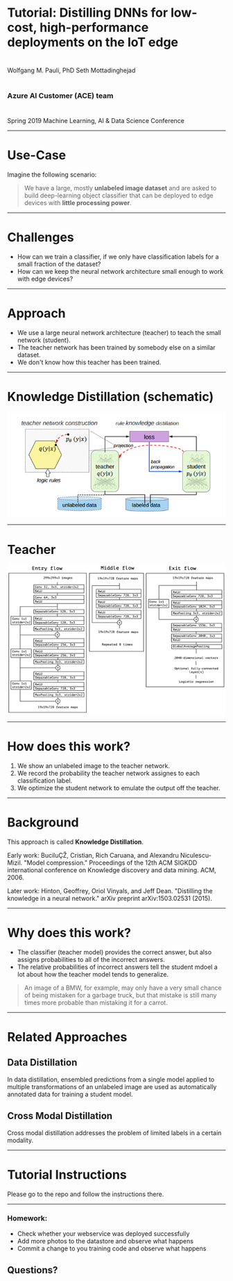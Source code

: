 # Tutorial: Distilling DNNs for low-cost, high-performance deployments on the IoT edge
#
Wolfgang M. Pauli, PhD
Seth Mottadinghejad
#
### Azure AI Customer (ACE) team
#
#
Spring 2019 Machine Learning, AI & Data Science Conference

---

# Use-Case

Imagine the following scenario:

> We have a large, mostly **unlabeled image dataset** and are asked to build deep-learning object classifier that can be deployed to edge devices with **little processing power**.

---

# Challenges

- How can we train a classifier, if we only have classification labels for a small fraction of the dataset?
- How can we keep the neural network architecture small enough to work with edge devices?

---

# Approach

- We use a large neural network architecture (teacher) to teach the small network (student).
- The teacher network has been trained by somebody else on a similar dataset.
- We don't know how this teacher has been trained.

---

# Knowledge Distillation (schematic)


![Schema of Knowledge Distillation](images/knowledge_distillation.png)

---

# Teacher


![Architecture of XCeption](images/xception.png)

---

# How does this work?

1. We show an unlabeled image to the teacher network.
1. We record the probability the teacher network assignes to each classification label.
1. We optimize the student network to emulate the output off the teacher.

---

# Background

This approach is called **Knowledge Distillation**.

Early work: BuciluÇŽ, Cristian, Rich Caruana, and Alexandru Niculescu-Mizil. "Model compression." Proceedings of the 12th ACM SIGKDD international conference on Knowledge discovery and data mining. ACM, 2006.

Later work: Hinton, Geoffrey, Oriol Vinyals, and Jeff Dean. "Distilling the knowledge in a neural network." arXiv preprint arXiv:1503.02531 (2015).

---

# Why does this work?

- The classifier (teacher model) provides the correct answer, but also assigns probabilities to all of the incorrect answers.  
- The relative probabilities of incorrect answers tell the student mdoel a lot about how the teacher model tends to generalize. 
>An image of a BMW, for example, may only have a very small chance of being mistaken for a garbage truck, but that mistake is still many times more probable than mistaking it for a carrot.


---

# Related Approaches

## Data Distillation

In data distillation, ensembled predictions from a single model applied to multiple transformations of an unlabeled image are used as automatically annotated data for training a student model.

## Cross Modal Distillation

Cross modal distillation addresses the problem of limited labels in a certain modality.

---

# Tutorial Instructions

Please go to the repo and follow the instructions there.



---

### Homework:
- Check whether your webservice was deployed successfully
- Add more photos to the datastore and observe what happens
- Commit a change to you training code and observe what happens

## Questions?